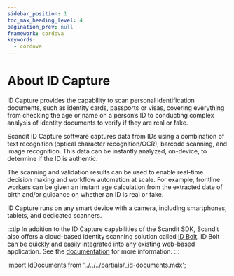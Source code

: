 ```yaml
---
sidebar_position: 1
toc_max_heading_level: 4
pagination_prev: null
framework: cordova
keywords:
  - cordova
---
```


# About ID Capture

ID Capture provides the capability to scan personal identification documents, such as identity cards, passports or visas, covering everything from checking the age or name on a person’s ID to conducting complex analysis of identity documents to verify if they are real or fake.

Scandit ID Capture software captures data from IDs using a combination of text recognition (optical character recognition/OCR), barcode scanning, and image recognition. This data can be instantly analyzed, on-device, to determine if the ID is authentic.

The scanning and validation results can be used to enable real-time decision making and workflow automation at scale. For example, frontline workers can be given an instant age calculation from the extracted date of birth and/or guidance on whether an ID is real or fake.

ID Capture runs on any smart device with a camera, including smartphones, tablets, and dedicated scanners.

:::tip
In addition to the ID Capture capabilities of the Scandit SDK, Scandit also offers a cloud-based identity scanning solution called [ID Bolt](https://www.scandit.com/products/id-bolt/). ID Bolt can be quickly and easily integrated into any existing web-based application. See the [documentation](/hosted/id-bolt/overview.md) for more information.
:::

import IdDocuments from '../../../partials/_id-documents.mdx';

<IdDocuments/>
